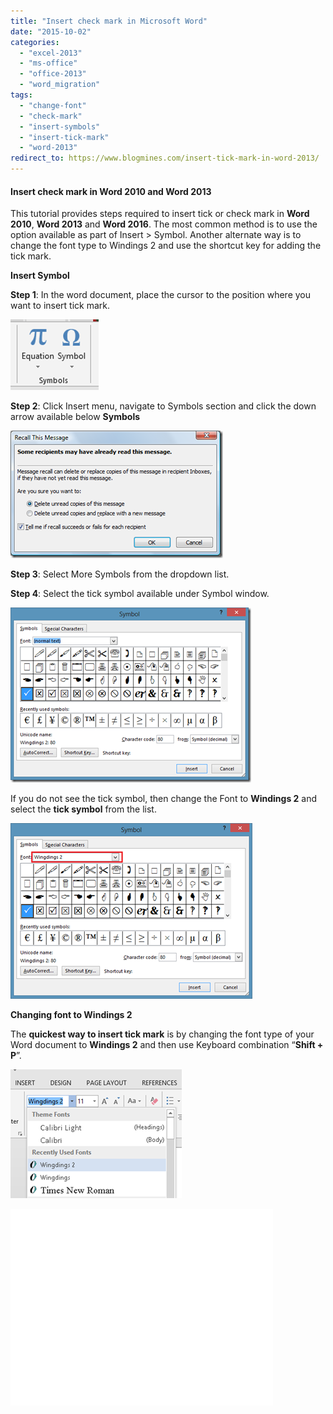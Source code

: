 ```yaml
---
title: "Insert check mark in Microsoft Word"
date: "2015-10-02"
categories: 
  - "excel-2013"
  - "ms-office"
  - "office-2013"
  - "word_migration"
tags: 
  - "change-font"
  - "check-mark"
  - "insert-symbols"
  - "insert-tick-mark"
  - "word-2013"
redirect_to: https://www.blogmines.com/insert-tick-mark-in-word-2013/
---
```


#### Insert check mark in Word 2010 and Word 2013

This tutorial provides steps required to insert tick or check mark in **Word 2010**, **Word 2013** and **Word 2016**. The most common method is to use the option available as part of Insert > Symbol. Another alternate way is to change the font type to Windings 2 and use the shortcut key for adding the tick mark.

**Insert Symbol**

**Step 1**: In the word document, place the cursor to the position where you want to insert tick mark.

[![Word 2013, Symbol](/assets/images/2_image_thumb13.png "Word 2013, Symbol")](http://blogmines.com/blog/wp-content/uploads/2013/07/image13.png)

**Step 2**: Click Insert menu, navigate to Symbols section and click the down arrow available below **Symbols**

[![Insert a Symbol Word 2013](/assets/images/1_image_thumb14.png "Insert a Symbol Word 2013")](http://blogmines.com/blog/wp-content/uploads/2013/07/image14.png)

**Step 3**: Select More Symbols from the dropdown list.

**Step 4**: Select the tick symbol available under Symbol window.

[![Tick Symbol Word 2013](/assets/images/3_image_thumb15.png "Tick Symbol Word 2013")](http://blogmines.com/blog/wp-content/uploads/2013/07/image15.png)

If you do not see the tick symbol, then change the Font to **Windings 2** and select the **tick symbol** from the list.

[![Symbol Windings 2 Word 2013](/assets/images/4_image_thumb16.png "Symbol Windings 2 Word 2013")](http://blogmines.com/blog/wp-content/uploads/2013/07/image16.png)

**Changing font to Windings 2**

The **quickest way to insert tick mark** is by changing the font type of your Word document to **Windings 2** and then use Keyboard combination “**Shift + P**”.

[![Change Font in Word 2013](/assets/images/3_image_thumb17.png "Change Font in Word 2013")](http://blogmines.com/blog/wp-content/uploads/2013/07/image17.png)

<iframe width="420" height="315" src="//www.youtube.com/embed/NSqhZRjo2lI" frameborder="0" allowfullscreen></iframe>
